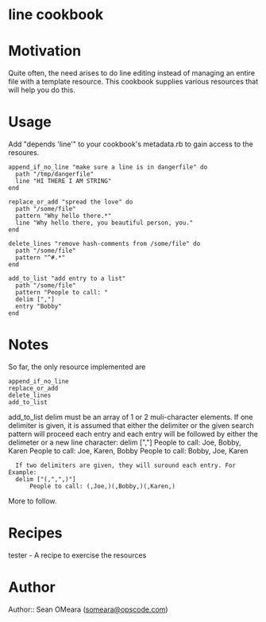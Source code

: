 # line cookbook

# Motivation
Quite often, the need arises to do line editing instead of managing an
entire file with a template resource. This cookbook supplies various 
resources that will help you do this.

# Usage
Add "depends 'line'" to your cookbook's metadata.rb to gain access to
the resoures.

    append_if_no_line "make sure a line is in dangerfile" do
      path "/tmp/dangerfile"
      line "HI THERE I AM STRING"
    end
    
    replace_or_add "spread the love" do
      path "/some/file"
      pattern "Why hello there.*"
      line "Why hello there, you beautiful person, you."
    end

    delete_lines "remove hash-comments from /some/file" do
      path "/some/file"
      pattern "^#.*"
    end

    add_to_list "add entry to a list"
      path "/some/file"
      pattern "People to call: "
      delim [","]
      entry "Bobby"
    end


# Notes
So far, the only resource implemented are 

    append_if_no_line
    replace_or_add
    delete_lines
    add_to_list

  add_to_list
    delim must be an array of 1 or 2 muli-character elements.
      If one delimiter is given, it is assumed that either the delimiter or the given search pattern will proceed each entry and
      each entry will be followed by either the delimeter or a new line character:
	  delim [","]
          People to call: Joe, Bobby, Karen
          People to call: Joe, Karen, Bobby
          People to call: Bobby, Joe, Karen
	   
      If two delimiters are given, they will suround each entry. For Example:
	  delim ["(,",",)"]
          People to call: (,Joe,)(,Bobby,)(,Karen,)
	        

More to follow.

# Recipes
tester -  A recipe to exercise the resources

# Author
Author:: Sean OMeara (<someara@opscode.com>)
